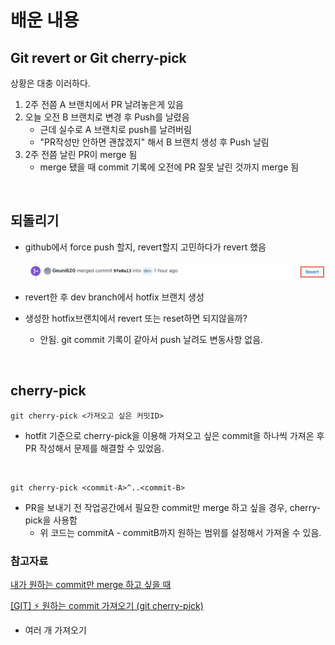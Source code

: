 # 배운 내용

## Git revert or Git cherry-pick

상황은 대충 이러하다.

1. 2주 전쯤 A 브랜치에서 PR 날려놓은게 있음
2. 오늘 오전 B 브랜치로 변경 후 Push를 날렸음
   - 근데 실수로 A 브랜치로 push를 날려버림
   - "PR작성만 안하면 괜찮겠지" 해서 B 브랜치 생성 후 Push 날림
3. 2주 전쯤 날린 PR이 merge 됨
   - merge 됐을 때 commit 기록에 오전에 PR 잘못 날린 것까지 merge 됨

<br>

## 되돌리기

- github에서 force push 할지, revert할지 고민하다가 revert 했음

  ![revert button](./screen/revert%20button.png)

- revert한 후 dev branch에서 hotfix 브랜치 생성
- 생성한 hotfix브랜치에서 revert 또는 reset하면 되지않을까?
  - 안됨. git commit 기록이 같아서 push 날려도 변동사항 없음.

<br>

## cherry-pick

```
git cherry-pick <가져오고 싶은 커밋ID>
```

- hotfit 기준으로 cherry-pick을 이용해 가져오고 싶은 commit을 하나씩 가져온 후 PR 작성해서 문제를 해결할 수 있었음.

<br>

```
git cherry-pick <commit-A>^..<commit-B>
```

- PR을 보내기 전 작업공간에서 필요한 commit만 merge 하고 싶을 경우, cherry-pick을 사용함
  - 위 코드는 commitA - commitB까지 원하는 범위를 설정해서 가져올 수 있음.

### 참고자료

[내가 원하는 commit만 merge 하고 싶을 때](https://novemberfirst.tistory.com/97)

[[GIT] ⚡️ 원하는 commit 가져오기 (git cherry-pick)](https://inpa.tistory.com/entry/GIT-%E2%9A%A1%EF%B8%8F-%EC%9B%90%ED%95%98%EB%8A%94-commit-%EA%B0%80%EC%A0%B8%EC%98%A4%EA%B8%B0-cherry-pick)

- 여러 개 가져오기

